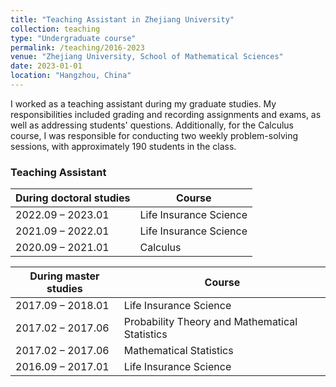 ```yaml
---
title: "Teaching Assistant in Zhejiang University"
collection: teaching
type: "Undergraduate course"
permalink: /teaching/2016-2023
venue: "Zhejiang University, School of Mathematical Sciences"
date: 2023-01-01
location: "Hangzhou, China"
---
```


I worked as a teaching assistant during my graduate studies. My responsibilities included grading and recording assignments and exams, as well as addressing students' questions. Additionally, for the Calculus course, I was responsible for conducting two weekly problem-solving sessions, with approximately 190 students in the class.


### Teaching Assistant

| During doctoral studies  | Course |                                                              
| ------------------- | ------ | 
| 2022.09 – 2023.01   | Life Insurance Science  |  
| 2021.09 – 2022.01   | Life Insurance Science  |  
| 2020.09 – 2021.01   | Calculus   |  

| During master studies   | Course |                                                              
| ------------------- | ------ | 
| 2017.09 – 2018.01  | Life Insurance Science  | 
| 2017.02 – 2017.06  | Probability Theory and Mathematical Statistics  | 
| 2017.02 – 2017.06  | Mathematical Statistics  | 
| 2016.09 – 2017.01   | Life Insurance Science  |  
